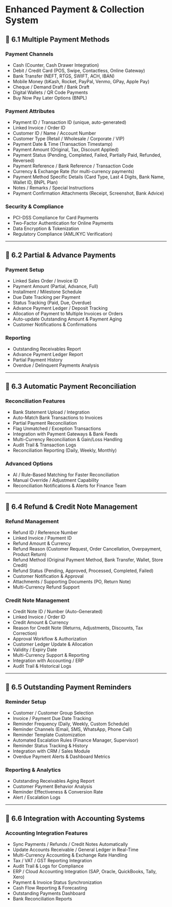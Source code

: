 # Enhanced Payment & Collection System

## 🔹 6.1 Multiple Payment Methods

### Payment Channels
- Cash (Counter, Cash Drawer Integration)
- Debit / Credit Card (POS, Swipe, Contactless, Online Gateway)
- Bank Transfer (NEFT, RTGS, SWIFT, ACH, IBAN)
- Mobile Money (bKash, Rocket, PayPal, Venmo, GPay, Apple Pay)
- Cheque / Demand Draft / Bank Draft
- Digital Wallets / QR Code Payments
- Buy Now Pay Later Options (BNPL)

### Payment Attributes
- Payment ID / Transaction ID (unique, auto-generated)
- Linked Invoice / Order ID
- Customer ID / Name / Account Number
- Customer Type (Retail / Wholesale / Corporate / VIP)
- Payment Date & Time (Transaction Timestamp)
- Payment Amount (Original, Tax, Discount Applied)
- Payment Status (Pending, Completed, Failed, Partially Paid, Refunded, Reversed)
- Payment Reference / Bank Reference / Transaction Code
- Currency & Exchange Rate (for multi-currency payments)
- Payment Method Specific Details (Card Type, Last 4 Digits, Bank Name, Wallet ID, BNPL Plan)
- Notes / Remarks / Special Instructions
- Payment Confirmation Attachments (Receipt, Screenshot, Bank Advice)

### Security & Compliance
- PCI-DSS Compliance for Card Payments
- Two-Factor Authentication for Online Payments
- Data Encryption & Tokenization
- Regulatory Compliance (AML/KYC Verification)

---

## 🔹 6.2 Partial & Advance Payments

### Payment Setup
- Linked Sales Order / Invoice ID
- Payment Amount (Partial, Advance, Full)
- Installment / Milestone Schedule
- Due Date Tracking per Payment
- Status Tracking (Paid, Due, Overdue)
- Advance Payment Ledger / Deposit Tracking
- Allocation of Payment to Multiple Invoices or Orders
- Auto-update Outstanding Amount & Payment Aging
- Customer Notifications & Confirmations

### Reporting
- Outstanding Receivables Report
- Advance Payment Ledger Report
- Partial Payment History
- Overdue / Delinquent Payments Analysis

---

## 🔹 6.3 Automatic Payment Reconciliation

### Reconciliation Features
- Bank Statement Upload / Integration
- Auto-Match Bank Transactions to Invoices
- Partial Payment Reconciliation
- Flag Unmatched / Exception Transactions
- Integration with Payment Gateways & Bank Feeds
- Multi-Currency Reconciliation & Gain/Loss Handling
- Audit Trail & Transaction Logs
- Reconciliation Reporting (Daily, Weekly, Monthly)

### Advanced Options
- AI / Rule-Based Matching for Faster Reconciliation
- Manual Override / Adjustment Capability
- Reconciliation Notifications & Alerts for Finance Team

---

## 🔹 6.4 Refund & Credit Note Management

### Refund Management
- Refund ID / Reference Number
- Linked Invoice / Payment ID
- Refund Amount & Currency
- Refund Reason (Customer Request, Order Cancellation, Overpayment, Product Return)
- Refund Method (Original Payment Method, Bank Transfer, Wallet, Store Credit)
- Refund Status (Pending, Approved, Processed, Completed, Failed)
- Customer Notification & Approval
- Attachments / Supporting Documents (PO, Return Note)
- Multi-Currency Refund Support

### Credit Note Management
- Credit Note ID / Number (Auto-Generated)
- Linked Invoice / Order ID
- Credit Amount & Currency
- Reason for Credit Note (Returns, Adjustments, Discounts, Tax Correction)
- Approval Workflow & Authorization
- Customer Ledger Update & Allocation
- Validity / Expiry Date
- Multi-Currency Support & Reporting
- Integration with Accounting / ERP
- Audit Trail & Historical Logs

---

## 🔹 6.5 Outstanding Payment Reminders

### Reminder Setup
- Customer / Customer Group Selection
- Invoice / Payment Due Date Tracking
- Reminder Frequency (Daily, Weekly, Custom Schedule)
- Reminder Channels (Email, SMS, WhatsApp, Phone Call)
- Reminder Template Customization
- Automated Escalation Rules (Finance Manager, Supervisor)
- Reminder Status Tracking & History
- Integration with CRM / Sales Module
- Overdue Payment Alerts & Dashboard Metrics

### Reporting & Analytics
- Outstanding Receivables Aging Report
- Customer Payment Behavior Analysis
- Reminder Effectiveness & Conversion Rate
- Alert / Escalation Logs

---

## 🔹 6.6 Integration with Accounting Systems

### Accounting Integration Features
- Sync Payments / Refunds / Credit Notes Automatically
- Update Accounts Receivable / General Ledger in Real-Time
- Multi-Currency Accounting & Exchange Rate Handling
- Tax / VAT / GST Reporting Integration
- Audit Trail & Logs for Compliance
- ERP / Cloud Accounting Integration (SAP, Oracle, QuickBooks, Tally, Xero)
- Payment & Invoice Status Synchronization
- Cash Flow Reporting & Forecasting
- Outstanding Payments Dashboard
- Bank Reconciliation Reports

